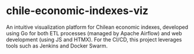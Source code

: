 # chile-economic-indexes-viz
An intuitive visualization platform for Chilean economic indexes, developed using Go for both ETL processes (managed by Apache Airflow) and web development (using JS and HTMX). For the CI/CD, this project leverages tools such as Jenkins and Docker Swarm.
